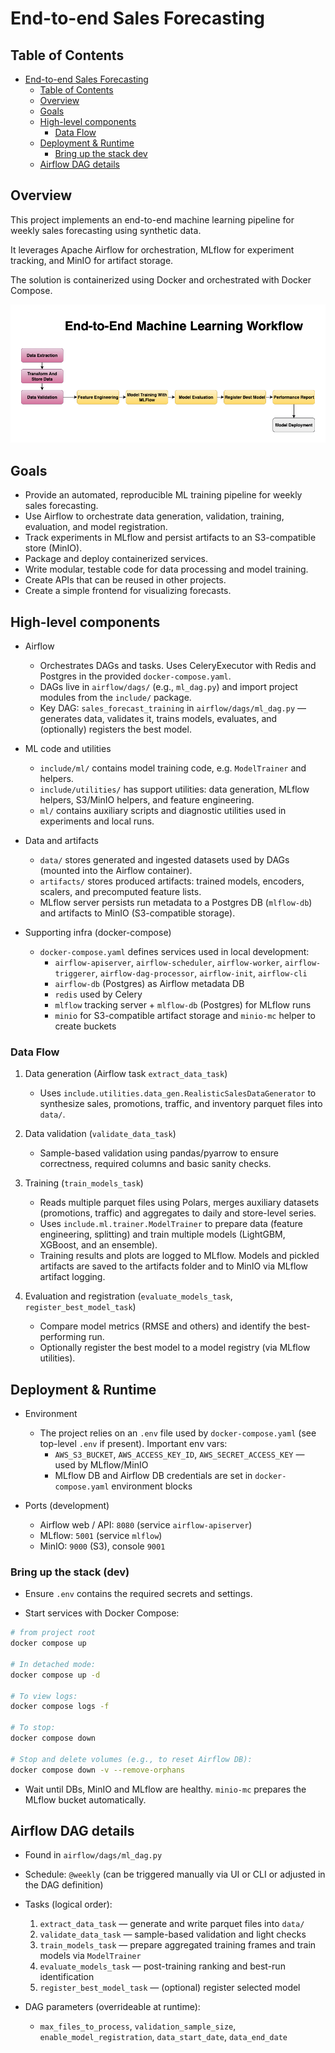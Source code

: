 # End-to-end Sales Forecasting

## Table of Contents

<!-- TOC -->

- [End-to-end Sales Forecasting](#end-to-end-sales-forecasting)
  - [Table of Contents](#table-of-contents)
  - [Overview](#overview)
  - [Goals](#goals)
  - [High-level components](#high-level-components)
    - [Data Flow](#data-flow)
  - [Deployment & Runtime](#deployment--runtime)
    - [Bring up the stack dev](#bring-up-the-stack-dev)
  - [Airflow DAG details](#airflow-dag-details)

<!-- /TOC -->

## Overview

This project implements an end-to-end machine learning pipeline for weekly sales forecasting using synthetic data.

It leverages Apache Airflow for orchestration, MLflow for experiment tracking, and MinIO for artifact storage.

The solution is containerized using Docker and orchestrated with Docker Compose.

![Architecture Diagram](static/ML%20Workflow.png)

## Goals

- Provide an automated, reproducible ML training pipeline for weekly sales forecasting.
- Use Airflow to orchestrate data generation, validation, training, evaluation, and model registration.
- Track experiments in MLflow and persist artifacts to an S3-compatible store (MinIO).
- Package and deploy containerized services.
- Write modular, testable code for data processing and model training.
- Create APIs that can be reused in other projects.
- Create a simple frontend for visualizing forecasts.

## High-level components

- Airflow
  - Orchestrates DAGs and tasks. Uses CeleryExecutor with Redis and Postgres in the provided `docker-compose.yaml`.
  - DAGs live in `airflow/dags/` (e.g., `ml_dag.py`) and import project modules from the `include/` package.
  - Key DAG: `sales_forecast_training` in `airflow/dags/ml_dag.py` — generates data, validates it, trains models, evaluates, and (optionally) registers the best model.

- ML code and utilities
  - `include/ml/` contains model training code, e.g. `ModelTrainer` and helpers.
  - `include/utilities/` has support utilities: data generation, MLflow helpers, S3/MinIO helpers, and feature engineering.
  - `ml/` contains auxiliary scripts and diagnostic utilities used in experiments and local runs.

- Data and artifacts
  - `data/` stores generated and ingested datasets used by DAGs (mounted into the Airflow container).
  - `artifacts/` stores produced artifacts: trained models, encoders, scalers, and precomputed feature lists.
  - MLflow server persists run metadata to a Postgres DB (`mlflow-db`) and artifacts to MinIO (S3-compatible storage).

- Supporting infra (docker-compose)
  - `docker-compose.yaml` defines services used in local development:
    - `airflow-apiserver`, `airflow-scheduler`, `airflow-worker`, `airflow-triggerer`, `airflow-dag-processor`, `airflow-init`, `airflow-cli`
    - `airflow-db` (Postgres) as Airflow metadata DB
    - `redis` used by Celery
    - `mlflow` tracking server + `mlflow-db` (Postgres) for MLflow runs
    - `minio` for S3-compatible artifact storage and `minio-mc` helper to create buckets

### Data Flow

1. Data generation (Airflow task `extract_data_task`)
   - Uses `include.utilities.data_gen.RealisticSalesDataGenerator` to synthesize sales, promotions, traffic, and inventory parquet files into `data/`.

2. Data validation (`validate_data_task`)
   - Sample-based validation using pandas/pyarrow to ensure correctness, required columns and basic sanity checks.

3. Training (`train_models_task`)
   - Reads multiple parquet files using Polars, merges auxiliary datasets (promotions, traffic) and aggregates to daily and store-level series.
   - Uses `include.ml.trainer.ModelTrainer` to prepare data (feature engineering, splitting) and train multiple models (LightGBM, XGBoost, and an ensemble).
   - Training results and plots are logged to MLflow. Models and pickled artifacts are saved to the artifacts folder and to MinIO via MLflow artifact logging.

4. Evaluation and registration (`evaluate_models_task`, `register_best_model_task`)
   - Compare model metrics (RMSE and others) and identify the best-performing run.
   - Optionally register the best model to a model registry (via MLflow utilities).

## Deployment & Runtime

- Environment
  - The project relies on an `.env` file used by `docker-compose.yaml` (see top-level `.env` if present). Important env vars:
    - `AWS_S3_BUCKET`, `AWS_ACCESS_KEY_ID`, `AWS_SECRET_ACCESS_KEY` — used by MLflow/MinIO
    - MLflow DB and Airflow DB credentials are set in `docker-compose.yaml` environment blocks

- Ports (development)
  - Airflow web / API: `8080` (service `airflow-apiserver`)
  - MLflow: `5001` (service `mlflow`)
  - MinIO: `9000` (S3), console `9001`

### Bring up the stack (dev)

- Ensure `.env` contains the required secrets and settings.

- Start services with Docker Compose:

```bash
# from project root
docker compose up

# In detached mode:
docker compose up -d

# To view logs:
docker compose logs -f

# To stop:
docker compose down

# Stop and delete volumes (e.g., to reset Airflow DB):
docker compose down -v --remove-orphans
```

- Wait until DBs, MinIO and MLflow are healthy. `minio-mc` prepares the MLflow bucket automatically.

## Airflow DAG details

- Found in `airflow/dags/ml_dag.py`
- Schedule: `@weekly` (can be triggered manually via UI or CLI or adjusted in the DAG definition)
- Tasks (logical order):
  1. `extract_data_task` — generate and write parquet files into `data/`
  2. `validate_data_task` — sample-based validation and light checks
  3. `train_models_task` — prepare aggregated training frames and train models via `ModelTrainer`
  4. `evaluate_models_task` — post-training ranking and best-run identification
  5. `register_best_model_task` — (optional) register selected model

- DAG parameters (overrideable at runtime):
  - `max_files_to_process`, `validation_sample_size`, `enable_model_registration`, `data_start_date`, `data_end_date`
